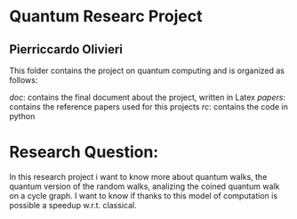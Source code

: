# Quantum Researc Project
## Pierriccardo Olivieri 

This folder contains the project on quantum computing and is organized as follows:

*doc*: contains the final document about the project, written in Latex
*papers*: contains the reference papers used for this projects
*rc*: contains the code in python

# Research Question:
In this research project i want to know more about quantum walks, the quantum version of the random walks,
analizing the coined quantum walk on a cycle graph. I want to know if thanks to this model of computation
is possible a speedup w.r.t. classical.
